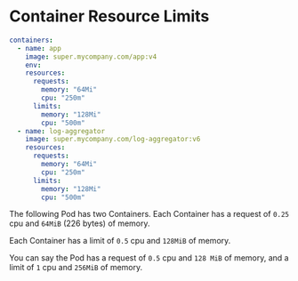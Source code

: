 # Container Resource Limits

```yaml
containers:
  - name: app
    image: super.mycompany.com/app:v4
    env:
    resources:
      requests:
        memory: "64Mi"
        cpu: "250m"
      limits:
        memory: "128Mi"
        cpu: "500m"
  - name: log-aggregator
    image: super.mycompany.com/log-aggregator:v6
    resources:
      requests:
        memory: "64Mi"
        cpu: "250m"
      limits:
        memory: "128Mi"
        cpu: "500m"
```

The following Pod has two Containers. Each Container has a request of `0.25` cpu and `64MiB` (226 bytes) of memory.

Each Container has a limit of `0.5` cpu and `128MiB` of memory.

You can say the Pod has a request of `0.5` cpu and `128 MiB` of memory, and a limit of `1` cpu and `256MiB` of memory.
